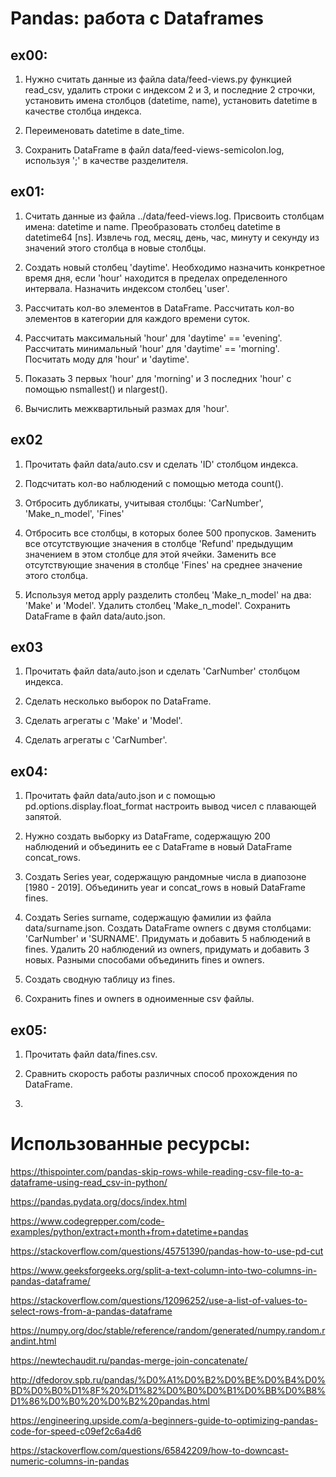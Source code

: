 # Pandas: работа с Dataframes

## ex00:
1) Нужно считать данные из файла data/feed-views.py функцией read_csv, удалить строки с индексом 2 и 3, и последние 
   2 строчки, установить имена столбцов (datetime, name), установить datetime в качестве столбца индекса.


2) Переименовать datetime в date_time.


3) Сохранить DataFrame в файл data/feed-views-semicolon.log, используя ';' в качестве разделителя.

## ex01:
1) Считать данные из файла ../data/feed-views.log. Присвоить столбцам имена: datetime и name. Преобразовать столбец 
   datetime в datetime64 [ns]. Извлечь год, месяц, день, час, минуту и секунду из значений этого столбца в новые 
   столбцы.


2) Создать новый столбец 'daytime'. Необходимо назначить конкретное время дня, если 'hour' находится в пределах 
   определенного интервала. Назначить индексом столбец 'user'.


3) Рассчитать кол-во элементов в DataFrame. Рассчитать кол-во элементов в категории для каждого времени суток.


4) Рассчитать максимальный 'hour' для 'daytime' == 'evening'. Рассчитать минимальный 'hour' для 'daytime' == 
   'morning'. Посчитать моду для 'hour' и 'daytime'.
   

5) Показать 3 первых 'hour' для 'morning' и 3 последних 'hour' с помощью nsmallest() и nlargest().


6) Вычислить межквартильный размах для 'hour'.

## ex02
1) Прочитать файл data/auto.csv и сделать 'ID' столбцом индекса.


2) Подсчитать кол-во наблюдений с помощью метода count(). 


3) Отбросить дубликаты, учитывая столбцы: 'CarNumber', 'Make_n_model', 'Fines'


4) Отбросить все столбцы, в которых более 500 пропусков. Заменить все отсутствующие значения в столбце 'Refund' 
   предыдущим значением в этом столбце для этой ячейки. Заменить все отсутствующие значения в столбце 'Fines' на 
   среднее значение этого столбца.
   

5) Используя метод apply разделить столбец 'Make_n_model' на два: 'Make' и 'Model'. Удалить столбец 'Make_n_model'. 
   Сохранить DataFrame в файл data/auto.json.
   
## ex03
1) Прочитать файл data/auto.json и сделать 'CarNumber' столбцом индекса.


2) Сделать несколько выборок по DataFrame.


3) Сделать агрегаты с 'Make' и 'Model'.


4) Сделать агрегаты с 'CarNumber'.

## ex04:
1) Прочитать файл data/auto.json и с помощью pd.options.display.float_format настроить вывод чисел с плавающей запятой.


2) Нужно создать выборку из DataFrame, содержащую 200 наблюдений и объединить ее с DataFrame в новый DataFrame 
   concat_rows.

   
3) Создать Series year, содержащую рандомные числа в диапозоне [1980 - 2019]. Объединить year и concat_rows в новый 
   DataFrame fines.
   

4) Создать Series surname, содержащую фамилии из файла data/surname.json. Создать DataFrame owners с двумя 
   столбцами: 'CarNumber' и 'SURNAME'. Придумать и добавить 5 наблюдений в fines. Удалить 20 наблюдений из owners, 
   придумать и добавить 3 новых. Разными способами объединить fines и owners.
   

5) Создать сводную таблицу из fines.


6) Сохранить fines и owners в одноименные csv файлы.

## ex05:
1) Прочитать файл data/fines.csv.


2) Сравнить скорость работы различных способ прохождения по DataFrame.


3) 

# Использованные ресурсы:

https://thispointer.com/pandas-skip-rows-while-reading-csv-file-to-a-dataframe-using-read_csv-in-python/

https://pandas.pydata.org/docs/index.html

https://www.codegrepper.com/code-examples/python/extract+month+from+datetime+pandas

https://stackoverflow.com/questions/45751390/pandas-how-to-use-pd-cut

https://www.geeksforgeeks.org/split-a-text-column-into-two-columns-in-pandas-dataframe/

https://stackoverflow.com/questions/12096252/use-a-list-of-values-to-select-rows-from-a-pandas-dataframe

https://numpy.org/doc/stable/reference/random/generated/numpy.random.randint.html

https://newtechaudit.ru/pandas-merge-join-concatenate/

http://dfedorov.spb.ru/pandas/%D0%A1%D0%B2%D0%BE%D0%B4%D0%BD%D0%B0%D1%8F%20%D1%82%D0%B0%D0%B1%D0%BB%D0%B8%D1%86%D0%B0%20%D0%B2%20pandas.html

https://engineering.upside.com/a-beginners-guide-to-optimizing-pandas-code-for-speed-c09ef2c6a4d6

https://stackoverflow.com/questions/65842209/how-to-downcast-numeric-columns-in-pandas
